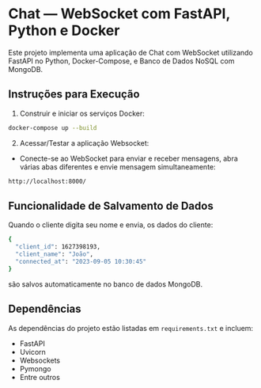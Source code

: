 # Chat — WebSocket com FastAPI, Python e Docker

Este projeto implementa uma aplicação de Chat com WebSocket utilizando FastAPI no Python, Docker-Compose, e Banco de Dados NoSQL com MongoDB.

## Instruções para Execução
1. Construir e iniciar os serviços Docker:
```bash
docker-compose up --build
```
2. Acessar/Testar a aplicação Websocket:
- Conecte-se ao WebSocket para enviar e receber mensagens, abra várias abas diferentes e envie mensagem simultaneamente:
```bash
http://localhost:8000/
```
## Funcionalidade de Salvamento de Dados
Quando o cliente digita seu nome e envia, os dados do cliente:

```bash
{
  "client_id": 1627398193,
  "client_name": "João",
  "connected_at": "2023-09-05 10:30:45"
}
```
são salvos automaticamente no banco de dados MongoDB.

## Dependências
As dependências do projeto estão listadas em `requirements.txt` e incluem:
- FastAPI
- Uvicorn
- Websockets
- Pymongo
- Entre outros

